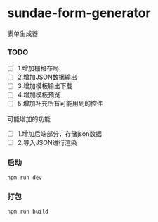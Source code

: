 # sundae-form-generator

表单生成器

### TODO
- [ ] 1.增加栅格布局
- [ ] 2.增加JSON数据输出
- [ ] 3.增加模板输出下载
- [ ] 4.增加模板预览
- [ ] 5.增加补充所有可能用到的控件

可能增加的功能
- [ ] 1.增加后端部分，存储json数据
- [ ] 2.导入JSON进行渲染

### 启动
```
npm run dev
```

### 打包
```
npm run build
```